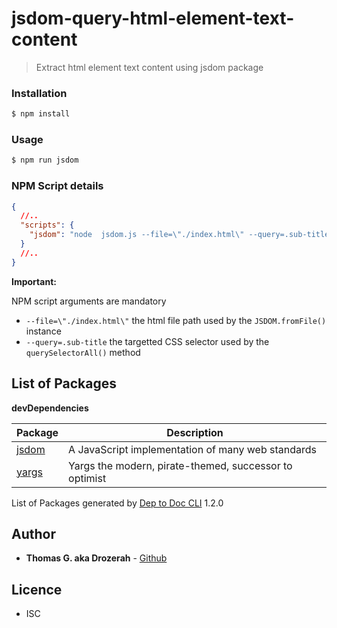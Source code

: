 # jsdom-query-html-element-text-content

> Extract html element text content using jsdom package

### Installation

````bash
$ npm install
````

### Usage
````bash
$ npm run jsdom
````

### NPM Script details

````json
{
  //..
  "scripts": {
    "jsdom": "node  jsdom.js --file=\"./index.html\" --query=.sub-title"
  }
  //..
}
````

**Important:**

NPM script arguments are mandatory

- `--file=\"./index.html\"` the html file path used by the `JSDOM.fromFile()` instance 
- `--query=.sub-title` the targetted CSS selector used by the `querySelectorAll()` method


List of Packages
----------------


__devDependencies__

| Package                                        | Description                                            |
| ---------------------------------------------- | ------------------------------------------------------ |
| [jsdom](https://github.com/jsdom/jsdom#readme) | A JavaScript implementation of many web standards      |
| [yargs](https://yargs.js.org/)                 | Yargs the modern, pirate-themed, successor to optimist |


<div>
  List of Packages generated by <a href="git+https://github.com/Drozerah/dep-to-doc-cli.git">Dep to Doc CLI</a> 1.2.0
  </div>


## Author

* **Thomas G. aka Drozerah** - [Github](https://github.com/Drozerah)

## Licence

* ISC